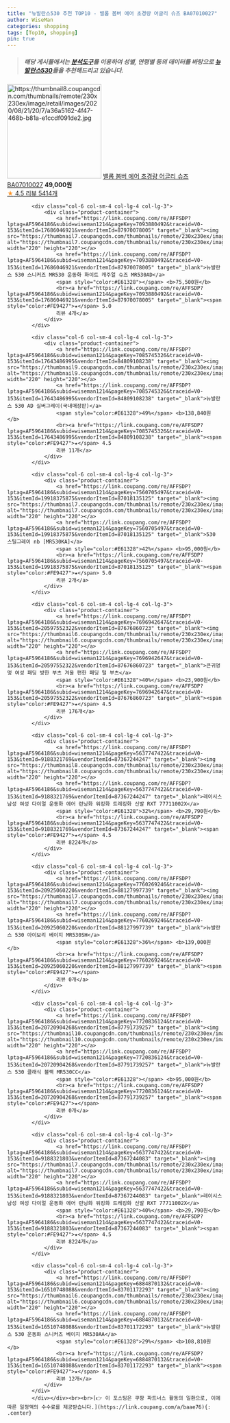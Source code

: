 ```yaml
---
title: "뉴발란스530 추천 TOP10 - 밸롭 봄버 에어 초경량 어글리 슈즈 BA07010027"
author: WiseMan
categories: shopping
tags: [Top10, shopping]
pin: true
---
```


> ##### 해당 게시물에서는 [**분석도구**](https://itemscout.io/)를 이용하여 **성별**, **연령별** 등의 데이터를 바탕으로 [**뉴발란스530**](https://link.coupang.com/a/baae76)들을 추천해드리고 있습니다.
<div class="container"><div class="row">
            <div class="col-6 col-sm-4 col-lg-4 col-lg-3">
                <div class="product-container">
                    <a href="https://link.coupang.com/re/AFFSDP?lptag=AF5964186&subid=wiseman1214&pageKey=1987806335&traceid=V0-153&itemId=3382110572&vendorItemId=71368762848" target="_blank"><img src="https://thumbnail8.coupangcdn.com/thumbnails/remote/230x230ex/image/retail/images/2020/08/21/20/7/a36a5162-4f47-468b-b81a-e1ccdf091de2.jpg" alt="https://thumbnail8.coupangcdn.com/thumbnails/remote/230x230ex/image/retail/images/2020/08/21/20/7/a36a5162-4f47-468b-b81a-e1ccdf091de2.jpg" width="220" height="220"></a>
                    <a href="https://link.coupang.com/re/AFFSDP?lptag=AF5964186&subid=wiseman1214&pageKey=1987806335&traceid=V0-153&itemId=3382110572&vendorItemId=71368762848" target="_blank">밸롭 봄버 에어 초경량 어글리 슈즈 BA07010027</a>
                    <span style="color:#E61328"></span> <b>49,000원</b>
                    <br><a href="https://link.coupang.com/re/AFFSDP?lptag=AF5964186&subid=wiseman1214&pageKey=1987806335&traceid=V0-153&itemId=3382110572&vendorItemId=71368762848" target="_blank"><span style="color:#FE9427">★</span> 4.5
                    리뷰 5414개</a>
                </div>
            </div>
            
            <div class="col-6 col-sm-4 col-lg-4 col-lg-3">
                <div class="product-container">
                    <a href="https://link.coupang.com/re/AFFSDP?lptag=AF5964186&subid=wiseman1214&pageKey=7093880492&traceid=V0-153&itemId=17686046921&vendorItemId=87970078005" target="_blank"><img src="https://thumbnail7.coupangcdn.com/thumbnails/remote/230x230ex/image/vendor_inventory/9194/ba69d13815270a0d70ff3d64cfe5698878268e5a21ea976d852ade0bb1d4.jpg" alt="https://thumbnail7.coupangcdn.com/thumbnails/remote/230x230ex/image/vendor_inventory/9194/ba69d13815270a0d70ff3d64cfe5698878268e5a21ea976d852ade0bb1d4.jpg" width="220" height="220"></a>
                    <a href="https://link.coupang.com/re/AFFSDP?lptag=AF5964186&subid=wiseman1214&pageKey=7093880492&traceid=V0-153&itemId=17686046921&vendorItemId=87970078005" target="_blank">뉴발란스 530 스니커즈 MR530 운동화 화이트 캐주얼 슈즈 MR530AD</a>
                    <span style="color:#E61328"></span> <b>75,500원</b>
                    <br><a href="https://link.coupang.com/re/AFFSDP?lptag=AF5964186&subid=wiseman1214&pageKey=7093880492&traceid=V0-153&itemId=17686046921&vendorItemId=87970078005" target="_blank"><span style="color:#FE9427">★</span> 5.0
                    리뷰 4개</a>
                </div>
            </div>
            
            <div class="col-6 col-sm-4 col-lg-4 col-lg-3">
                <div class="product-container">
                    <a href="https://link.coupang.com/re/AFFSDP?lptag=AF5964186&subid=wiseman1214&pageKey=7085745326&traceid=V0-153&itemId=17643486995&vendorItemId=84809108238" target="_blank"><img src="https://thumbnail9.coupangcdn.com/thumbnails/remote/230x230ex/image/vendor_inventory/7b36/c7a7afeb4be5c1ca95fb29a9ba7831492e75fa14cf0aab34e2ef6efec1b6.jpg" alt="https://thumbnail9.coupangcdn.com/thumbnails/remote/230x230ex/image/vendor_inventory/7b36/c7a7afeb4be5c1ca95fb29a9ba7831492e75fa14cf0aab34e2ef6efec1b6.jpg" width="220" height="220"></a>
                    <a href="https://link.coupang.com/re/AFFSDP?lptag=AF5964186&subid=wiseman1214&pageKey=7085745326&traceid=V0-153&itemId=17643486995&vendorItemId=84809108238" target="_blank">뉴발란스 530 AD 실버그레이(국내매장판)</a>
                    <span style="color:#E61328">49%</span> <b>138,840원</b>
                    <br><a href="https://link.coupang.com/re/AFFSDP?lptag=AF5964186&subid=wiseman1214&pageKey=7085745326&traceid=V0-153&itemId=17643486995&vendorItemId=84809108238" target="_blank"><span style="color:#FE9427">★</span> 4.5
                    리뷰 11개</a>
                </div>
            </div>
            
            <div class="col-6 col-sm-4 col-lg-4 col-lg-3">
                <div class="product-container">
                    <a href="https://link.coupang.com/re/AFFSDP?lptag=AF5964186&subid=wiseman1214&pageKey=7560705497&traceid=V0-153&itemId=19918375875&vendorItemId=87018135125" target="_blank"><img src="https://thumbnail7.coupangcdn.com/thumbnails/remote/230x230ex/image/vendor_inventory/92d1/af3e10bcdff5e4854678a16a17ab0318b51efd017187a691a43bfd3725c8.jpg" alt="https://thumbnail7.coupangcdn.com/thumbnails/remote/230x230ex/image/vendor_inventory/92d1/af3e10bcdff5e4854678a16a17ab0318b51efd017187a691a43bfd3725c8.jpg" width="220" height="220"></a>
                    <a href="https://link.coupang.com/re/AFFSDP?lptag=AF5964186&subid=wiseman1214&pageKey=7560705497&traceid=V0-153&itemId=19918375875&vendorItemId=87018135125" target="_blank">530 스틸그레이 nb [MR530KA]</a>
                    <span style="color:#E61328">42%</span> <b>95,000원</b>
                    <br><a href="https://link.coupang.com/re/AFFSDP?lptag=AF5964186&subid=wiseman1214&pageKey=7560705497&traceid=V0-153&itemId=19918375875&vendorItemId=87018135125" target="_blank"><span style="color:#FE9427">★</span> 5.0
                    리뷰 2개</a>
                </div>
            </div>
            
            <div class="col-6 col-sm-4 col-lg-4 col-lg-3">
                <div class="product-container">
                    <a href="https://link.coupang.com/re/AFFSDP?lptag=AF5964186&subid=wiseman1214&pageKey=7696942647&traceid=V0-153&itemId=20597552322&vendorItemId=87676860723" target="_blank"><img src="https://thumbnail6.coupangcdn.com/thumbnails/remote/230x230ex/image/vendor_inventory/f38c/205e906fad6bc04385a83f87e9227c8d58ace977bb4c967ae71005161fb0.jpg" alt="https://thumbnail6.coupangcdn.com/thumbnails/remote/230x230ex/image/vendor_inventory/f38c/205e906fad6bc04385a83f87e9227c8d58ace977bb4c967ae71005161fb0.jpg" width="220" height="220"></a>
                    <a href="https://link.coupang.com/re/AFFSDP?lptag=AF5964186&subid=wiseman1214&pageKey=7696942647&traceid=V0-153&itemId=20597552322&vendorItemId=87676860723" target="_blank">큰귀멍멍 여성 패딩 방한 부츠 겨울 편한 패딩 털 부츠</a>
                    <span style="color:#E61328">40%</span> <b>23,900원</b>
                    <br><a href="https://link.coupang.com/re/AFFSDP?lptag=AF5964186&subid=wiseman1214&pageKey=7696942647&traceid=V0-153&itemId=20597552322&vendorItemId=87676860723" target="_blank"><span style="color:#FE9427">★</span> 4.5
                    리뷰 176개</a>
                </div>
            </div>
            
            <div class="col-6 col-sm-4 col-lg-4 col-lg-3">
                <div class="product-container">
                    <a href="https://link.coupang.com/re/AFFSDP?lptag=AF5964186&subid=wiseman1214&pageKey=5637747422&traceid=V0-153&itemId=9188321769&vendorItemId=87367244247" target="_blank"><img src="https://thumbnail8.coupangcdn.com/thumbnails/remote/230x230ex/image/vendor_inventory/2eb6/7437d33bb0740d9060888eca81c77d2a1f898c457d2aaebed0594070228b.jpg" alt="https://thumbnail8.coupangcdn.com/thumbnails/remote/230x230ex/image/vendor_inventory/2eb6/7437d33bb0740d9060888eca81c77d2a1f898c457d2aaebed0594070228b.jpg" width="220" height="220"></a>
                    <a href="https://link.coupang.com/re/AFFSDP?lptag=AF5964186&subid=wiseman1214&pageKey=5637747422&traceid=V0-153&itemId=9188321769&vendorItemId=87367244247" target="_blank">레이시스 남성 여성 다이얼 운동화 에어 런닝화 워킹화 트레킹화 신발 RXT 77711002X</a>
                    <span style="color:#E61328">32%</span> <b>29,790원</b>
                    <br><a href="https://link.coupang.com/re/AFFSDP?lptag=AF5964186&subid=wiseman1214&pageKey=5637747422&traceid=V0-153&itemId=9188321769&vendorItemId=87367244247" target="_blank"><span style="color:#FE9427">★</span> 4.5
                    리뷰 8224개</a>
                </div>
            </div>
            
            <div class="col-6 col-sm-4 col-lg-4 col-lg-3">
                <div class="product-container">
                    <a href="https://link.coupang.com/re/AFFSDP?lptag=AF5964186&subid=wiseman1214&pageKey=7760269246&traceid=V0-153&itemId=20925060220&vendorItemId=88127997739" target="_blank"><img src="https://thumbnail7.coupangcdn.com/thumbnails/remote/230x230ex/image/vendor_inventory/b769/d64c0a1fa0c249b32f2ebc37812380fbf055fd33b760a3a0fe0c60456228.jpg" alt="https://thumbnail7.coupangcdn.com/thumbnails/remote/230x230ex/image/vendor_inventory/b769/d64c0a1fa0c249b32f2ebc37812380fbf055fd33b760a3a0fe0c60456228.jpg" width="220" height="220"></a>
                    <a href="https://link.coupang.com/re/AFFSDP?lptag=AF5964186&subid=wiseman1214&pageKey=7760269246&traceid=V0-153&itemId=20925060220&vendorItemId=88127997739" target="_blank">뉴발란스 530 아이보리 베이지 MR530SH</a>
                    <span style="color:#E61328">36%</span> <b>139,000원</b>
                    <br><a href="https://link.coupang.com/re/AFFSDP?lptag=AF5964186&subid=wiseman1214&pageKey=7760269246&traceid=V0-153&itemId=20925060220&vendorItemId=88127997739" target="_blank"><span style="color:#FE9427">★</span> 
                    리뷰 0개</a>
                </div>
            </div>
            
            <div class="col-6 col-sm-4 col-lg-4 col-lg-3">
                <div class="product-container">
                    <a href="https://link.coupang.com/re/AFFSDP?lptag=AF5964186&subid=wiseman1214&pageKey=7720836124&traceid=V0-153&itemId=20720904268&vendorItemId=87791739257" target="_blank"><img src="https://thumbnail10.coupangcdn.com/thumbnails/remote/230x230ex/image/vendor_inventory/34dc/4eb483dddce9032281ab1e2dcd71a816b00c70297fc0418be6b1530f4661.png" alt="https://thumbnail10.coupangcdn.com/thumbnails/remote/230x230ex/image/vendor_inventory/34dc/4eb483dddce9032281ab1e2dcd71a816b00c70297fc0418be6b1530f4661.png" width="220" height="220"></a>
                    <a href="https://link.coupang.com/re/AFFSDP?lptag=AF5964186&subid=wiseman1214&pageKey=7720836124&traceid=V0-153&itemId=20720904268&vendorItemId=87791739257" target="_blank">뉴발란스 530 클래식 블랙 MR530CC</a>
                    <span style="color:#E61328"></span> <b>95,000원</b>
                    <br><a href="https://link.coupang.com/re/AFFSDP?lptag=AF5964186&subid=wiseman1214&pageKey=7720836124&traceid=V0-153&itemId=20720904268&vendorItemId=87791739257" target="_blank"><span style="color:#FE9427">★</span> 
                    리뷰 0개</a>
                </div>
            </div>
            
            <div class="col-6 col-sm-4 col-lg-4 col-lg-3">
                <div class="product-container">
                    <a href="https://link.coupang.com/re/AFFSDP?lptag=AF5964186&subid=wiseman1214&pageKey=5637747422&traceid=V0-153&itemId=9188321803&vendorItemId=87367244083" target="_blank"><img src="https://thumbnail7.coupangcdn.com/thumbnails/remote/230x230ex/image/vendor_inventory/a3ec/168aa113931283c7551574f9c5140cc21f857fc1ef16f1015a0c46b31533.jpg" alt="https://thumbnail7.coupangcdn.com/thumbnails/remote/230x230ex/image/vendor_inventory/a3ec/168aa113931283c7551574f9c5140cc21f857fc1ef16f1015a0c46b31533.jpg" width="220" height="220"></a>
                    <a href="https://link.coupang.com/re/AFFSDP?lptag=AF5964186&subid=wiseman1214&pageKey=5637747422&traceid=V0-153&itemId=9188321803&vendorItemId=87367244083" target="_blank">레이시스 남성 여성 다이얼 운동화 에어 런닝화 워킹화 트레킹화 신발 RXT 77711002X</a>
                    <span style="color:#E61328">40%</span> <b>29,790원</b>
                    <br><a href="https://link.coupang.com/re/AFFSDP?lptag=AF5964186&subid=wiseman1214&pageKey=5637747422&traceid=V0-153&itemId=9188321803&vendorItemId=87367244083" target="_blank"><span style="color:#FE9427">★</span> 4.5
                    리뷰 8224개</a>
                </div>
            </div>
            
            <div class="col-6 col-sm-4 col-lg-4 col-lg-3">
                <div class="product-container">
                    <a href="https://link.coupang.com/re/AFFSDP?lptag=AF5964186&subid=wiseman1214&pageKey=6884870132&traceid=V0-153&itemId=16510748088&vendorItemId=83701172293" target="_blank"><img src="https://thumbnail6.coupangcdn.com/thumbnails/remote/230x230ex/image/vendor_inventory/26b8/2f35571233c03372a08fdb24fa1cc90791aabfd6b868dffeb6d8bc62e71f.jpg" alt="https://thumbnail6.coupangcdn.com/thumbnails/remote/230x230ex/image/vendor_inventory/26b8/2f35571233c03372a08fdb24fa1cc90791aabfd6b868dffeb6d8bc62e71f.jpg" width="220" height="220"></a>
                    <a href="https://link.coupang.com/re/AFFSDP?lptag=AF5964186&subid=wiseman1214&pageKey=6884870132&traceid=V0-153&itemId=16510748088&vendorItemId=83701172293" target="_blank">뉴발란스 530 운동화 스니커즈 베이지 MR530AA</a>
                    <span style="color:#E61328">29%</span> <b>108,810원</b>
                    <br><a href="https://link.coupang.com/re/AFFSDP?lptag=AF5964186&subid=wiseman1214&pageKey=6884870132&traceid=V0-153&itemId=16510748088&vendorItemId=83701172293" target="_blank"><span style="color:#FE9427">★</span> 4.5
                    리뷰 12개</a>
                </div>
            </div>
            </div></div><br><br>[👉 이 포스팅은 쿠팡 파트너스 활동의 일환으로, 이에 따른 일정액의 수수료를 제공받습니다.](https://link.coupang.com/a/baae76){: .center}